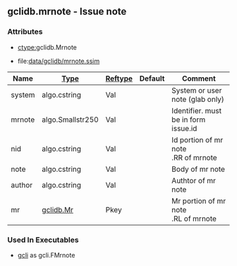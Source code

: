 ## gclidb.mrnote - Issue note


### Attributes
<a href="#attributes"></a>
* [ctype:](/txt/ssimdb/dmmeta/ctype.md)gclidb.Mrnote

* file:[data/gclidb/mrnote.ssim](/data/gclidb/mrnote.ssim)

|Name|[Type](/txt/ssimdb/dmmeta/ctype.md)|[Reftype](/txt/ssimdb/dmmeta/reftype.md)|Default|Comment|
|---|---|---|---|---|
|system|algo.cstring|Val||System or user note (glab only)|
|mrnote|algo.Smallstr250|Val||Identifier. must be in form issue.id|
|nid|algo.cstring|Val||Id portion of mr note<br>.RR of mrnote|
|note|algo.cstring|Val||Body of mr note|
|author|algo.cstring|Val||Authtor of mr note|
|mr|[gclidb.Mr](/txt/ssimdb/gclidb/mr.md)|Pkey||Mr portion of mr note<br>.RL of mrnote|

### Used In Executables
<a href="#used-in-executables"></a>
* [gcli](/txt/exe/gcli/README.md) as gcli.FMrnote


